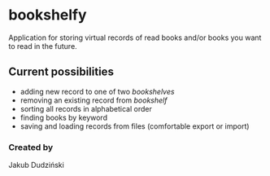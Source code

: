 # bookshelfy
Application for storing virtual records of read books and/or books you want to read in the future.

## Current possibilities
- adding new record to one of two *bookshelves*
- removing an existing record from *bookshelf*
- sorting all records in alphabetical order
- finding books by keyword
- saving and loading records from files (comfortable export or import)

### Created by
Jakub Dudziński
